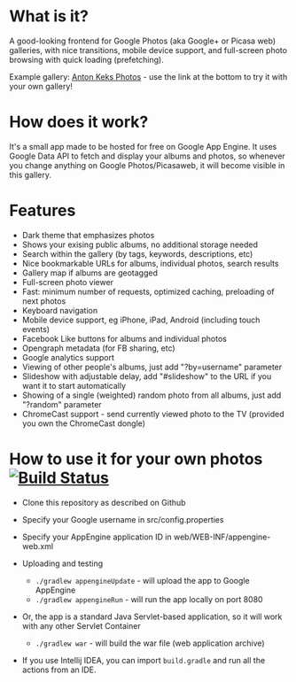 What is it?
===========

A good-looking frontend for Google Photos (aka Google+ or Picasa web) galleries, with nice transitions,
mobile device support, and full-screen photo browsing with quick loading (prefetching).

Example gallery: [Anton Keks Photos](http://photos.azib.net/) - use the link at the bottom to try it with your own gallery!

How does it work?
=================

It's a small app made to be hosted for free on Google App Engine.
It uses Google Data API to fetch and display your albums and photos, so whenever you change anything
on Google Photos/Picasaweb, it will become visible in this gallery.

Features
========

- Dark theme that emphasizes photos
- Shows your exising public albums, no additional storage needed
- Search within the gallery (by tags, keywords, descriptions, etc)
- Nice bookmarkable URLs for albums, individual photos, search results
- Gallery map if albums are geotagged
- Full-screen photo viewer
- Fast: minimum number of requests, optimized caching, preloading of next photos
- Keyboard navigation
- Mobile device support, eg iPhone, iPad, Android (including touch events)
- Facebook Like buttons for albums and individual photos
- Opengraph metadata (for FB sharing, etc)
- Google analytics support
- Viewing of other people's albums, just add "?by=username" parameter
- Slideshow with adjustable delay, add "#slideshow" to the URL if you want it to start automatically
- Showing of a single (weighted) random photo from all albums, just add "?random" parameter
- ChromeCast support - send currently viewed photo to the TV (provided you own the ChromeCast dongle)

How to use it for your own photos [![Build Status](https://travis-ci.org/angryziber/picasa-gallery.svg?branch=master)](https://travis-ci.org/angryziber/picasa-gallery)
=================================

- Clone this repository as described on Github
- Specify your Google username in src/config.properties
- Specify your AppEngine application ID in web/WEB-INF/appengine-web.xml
- Uploading and testing
  * `./gradlew appengineUpdate` - will upload the app to Google AppEngine
  * `./gradlew appengineRun` - will run the app locally on port 8080
- Or, the app is a standard Java Servlet-based application, so it will work with any other Servlet Container  
  * `./gradlew war` - will build the war file (web application archive)

- If you use Intellij IDEA, you can import `build.gradle` and run all the actions from an IDE. 
